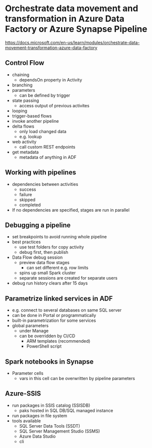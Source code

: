 # Orchestrate data movement and transformation in Azure Data Factory or Azure Synapse Pipeline
<https://docs.microsoft.com/en-us/learn/modules/orchestrate-data-movement-transformation-azure-data-factory>

## Control Flow
- chaining
  - dependsOn property in Activity
- branching
- parameters
  - can be defined by trigger
- state passing
  - access output of previous activites
- looping
- trigger-based flows
- invoke another pipeline
- delta flows
  - only load changed data
  - e.g. lookup
- web activity
  - call custom REST endpoints
- get metadata
  - metadata of anything in ADF

## Working with pipelines
- dependencies between activities
  - success
  - failure
  - skipped
  - completed
- If no dependencies are specified, stages are run in parallel

## Debugging a pipeline
- set breakpoints to avoid running whole pipeline
- best practices
  - use test folders for copy activity
  - debug first, then publish
- Data Flow debug session 
  - preview data flow stages
    - can set different e.g. row limits
  - spins up small Spark cluster
  - separate sessions are created for separate users
- debug run history clears after 15 days

## Parametrize linked services in ADF
- e.g. connect to several databases on same SQL server
- can be done in Portal or programmatically
- built-in parametrization for some services
- global parameters
  - under Manage
  - can be overridden by CI/CD
    - ARM templates (recommended)
    - PowerShell script

## Spark notebooks in Synapse
- Parameter cells
  - vars in this cell can be overwritten by pipeline parameters

## Azure-SSIS
- run packages in SSIS catalog (SSISDB)
  - paks hosted in SQL DB/SQL managed instance
- run packages in file system
- tools available
  - SQL Server Data Tools (SSDT)
  - SQL Server Management Studio (SSMS)
  - Azure Data Studio
  - cli